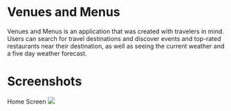 <h1>Venues and Menus</h1>
Venues and Menus is an application that was created with travelers in mind. Users can search for travel destinations and discover events and top-rated restaurants near their destination, as well as seeing the current weather and a five day weather forecast.
<h1>Screenshots</h1>
Home Screen
<img src="https://github.com/tylovescode/APIcapstone/screenshots/vm-home.png">
